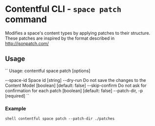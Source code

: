 # Contentful CLI - `space patch` command

Modifies a space's content types by applying patches to their structure. These patches are inspired by the format described in http://jsonpatch.com/

## Usage
``
Usage: contentful space patch [options]

--space-id        Space id                                            [string]
--dry-run         Do not save the changes to the Content Model
[boolean] [default: false]
--skip-confirm      Do not ask for confirmation for each patch
[boolean] [default: false]
--patch-dir, -p                                                    [required]
``

### Example

``shell
contentful space patch --patch-dir ./patches 
``
